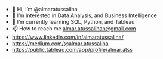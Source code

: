 - 👋 Hi, I’m @almaratussaliha
- 👀 I’m interested in Data Analysis, and Business Intelligence
- 🌱 I’m currently learning SQL, Python, and Tableau
- 📫 How to reach me almar.atussalihan@gmail.com
- https://www.linkedin.com/in/almaratussaliha/
- https://medium.com/@almar.atussaliha
- https://public.tableau.com/app/profile/almar.atss

<!---
almaratussaliha/almaratussaliha is a ✨ special ✨ repository because its `README.md` (this file) appears on your GitHub profile.
You can click the Preview link to take a look at your changes.
--->
